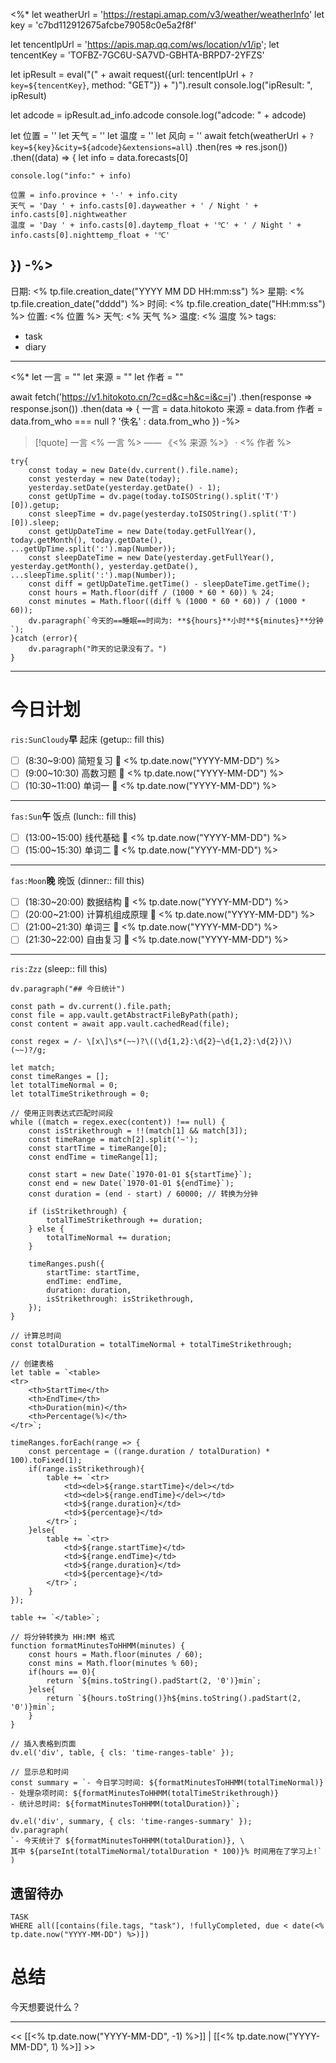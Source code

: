 <%* 
let weatherUrl = 'https://restapi.amap.com/v3/weather/weatherInfo'
let key = 'c7bd112912675afcbe79058c0e5a2f8f'

let tencentIpUrl = 'https://apis.map.qq.com/ws/location/v1/ip';
let tencentKey = 'TOFBZ-7GC6U-SA7VD-GBHTA-BRPD7-2YFZS'

let ipResult = eval("(" + await request({url: tencentIpUrl + `?key=${tencentKey}`, method: "GET"}) + ")").result
console.log("ipResult: ", ipResult)

let adcode = ipResult.ad_info.adcode
console.log("adcode: " + adcode)

let 位置 = ''
let 天气 = ''
let 温度 = ''
let 风向 = ''
await fetch(weatherUrl + `?key=${key}&city=${adcode}&extensions=all`)
.then(res => res.json())
.then((data) => {
	let info = data.forecasts[0]
	
	console.log("info:" + info)
	
	位置 = info.province + '-' + info.city
	天气 = 'Day ' + info.casts[0].dayweather + ' / Night ' + info.casts[0].nightweather
	温度 = 'Day ' + info.casts[0].daytemp_float + '℃' + ' / Night ' + info.casts[0].nighttemp_float + '℃'
})
-%>
---
日期: <% tp.file.creation_date("YYYY MM DD HH:mm:ss") %>
星期: <% tp.file.creation_date("dddd") %>
时间: <% tp.file.creation_date("HH:mm:ss") %>
位置: <% 位置 %>
天气: <% 天气 %>
温度: <% 温度 %>
tags:
- task
- diary
---
<%*
let 一言 = ""
let 来源 = ""
let 作者 = ""

await fetch('https://v1.hitokoto.cn/?c=d&c=h&c=i&c=j')
.then(response => response.json())
.then(data => { 
	一言 = data.hitokoto
	来源 = data.from
	作者 = data.from_who === null ? '佚名' : data.from_who
})
-%>
>[!quote] 一言
 <% 一言 %>  —— 《<% 来源 %>》 · <% 作者 %>

```dataviewjs
try{
	const today = new Date(dv.current().file.name);
	const yesterday = new Date(today);
	yesterday.setDate(yesterday.getDate() - 1);
	const getUpTime = dv.page(today.toISOString().split('T')[0]).getup;
	const sleepTime = dv.page(yesterday.toISOString().split('T')[0]).sleep;
	const getUpDateTime = new Date(today.getFullYear(), today.getMonth(), today.getDate(), ...getUpTime.split(':').map(Number));
	const sleepDateTime = new Date(yesterday.getFullYear(), yesterday.getMonth(), yesterday.getDate(), ...sleepTime.split(':').map(Number));
	const diff = getUpDateTime.getTime() - sleepDateTime.getTime();
	const hours = Math.floor(diff / (1000 * 60 * 60)) % 24;
	const minutes = Math.floor((diff % (1000 * 60 * 60)) / (1000 * 60));
	dv.paragraph(`今天的==睡眠==时间为: **${hours}**小时**${minutes}**分钟`);
}catch (error){
	dv.paragraph("昨天的记录没有了。")
}
```
---
# 今日计划

`ris:SunCloudy`**早** 起床 (getup:: fill this)
- [ ] (8:30~9:00)   简短复习 📅 <% tp.date.now("YYYY-MM-DD") %> 
- [ ] (9:00~10:30)  高数习题 📅 <% tp.date.now("YYYY-MM-DD") %> 
- [ ] (10:30~11:00) 单词一 📅 <% tp.date.now("YYYY-MM-DD") %> 
---
`fas:Sun`**午** 饭点 (lunch:: fill this)
- [ ] (13:00~15:00) 线代基础 📅 <% tp.date.now("YYYY-MM-DD") %> 
- [ ] (15:00~15:30) 单词二 📅 <% tp.date.now("YYYY-MM-DD") %> 
---
`fas:Moon`**晚** 晚饭 (dinner:: fill this)
- [ ] (18:30~20:00) 数据结构 📅 <% tp.date.now("YYYY-MM-DD") %> 
- [ ] (20:00~21:00) 计算机组成原理 📅 <% tp.date.now("YYYY-MM-DD") %> 
- [ ] (21:00~21:30) 单词三 📅 <% tp.date.now("YYYY-MM-DD") %> 
- [ ] (21:30~22:00) 自由复习 📅 <% tp.date.now("YYYY-MM-DD") %> 
---
`ris:Zzz` (sleep:: fill this)

```dataviewjs
dv.paragraph("## 今日统计")

const path = dv.current().file.path;
const file = app.vault.getAbstractFileByPath(path);
const content = await app.vault.cachedRead(file);

const regex = /- \[x\]\s*(~~)?\((\d{1,2}:\d{2}~\d{1,2}:\d{2})\)(~~)?/g;

let match;
const timeRanges = [];
let totalTimeNormal = 0;
let totalTimeStrikethrough = 0;

// 使用正则表达式匹配时间段
while ((match = regex.exec(content)) !== null) {
    const isStrikethrough = !!(match[1] && match[3]);
    const timeRange = match[2].split('~');
    const startTime = timeRange[0];
    const endTime = timeRange[1];
    
    const start = new Date(`1970-01-01 ${startTime}`);
    const end = new Date(`1970-01-01 ${endTime}`);
    const duration = (end - start) / 60000; // 转换为分钟

    if (isStrikethrough) {
        totalTimeStrikethrough += duration;
    } else {
        totalTimeNormal += duration;
    }

    timeRanges.push({
        startTime: startTime,
        endTime: endTime,
        duration: duration,
        isStrikethrough: isStrikethrough,
    });
}

// 计算总时间
const totalDuration = totalTimeNormal + totalTimeStrikethrough;

// 创建表格
let table = `<table>
<tr>
    <th>StartTime</th>
    <th>EndTime</th>
    <th>Duration(min)</th>
    <th>Percentage(%)</th>
</tr>`;

timeRanges.forEach(range => {
    const percentage = ((range.duration / totalDuration) * 100).toFixed(1);
	if(range.isStrikethrough){
	    table += `<tr>
	        <td><del>${range.startTime}</del></td>
	        <td><del>${range.endTime}</del></td>
	        <td>${range.duration}</td>
	        <td>${percentage}</td>
	    </tr>`;
	}else{
	    table += `<tr>
	        <td>${range.startTime}</td>
	        <td>${range.endTime}</td>
	        <td>${range.duration}</td>
	        <td>${percentage}</td>
	    </tr>`;
	}
});

table += `</table>`;

// 将分钟转换为 HH:MM 格式
function formatMinutesToHHMM(minutes) {
    const hours = Math.floor(minutes / 60);
    const mins = Math.floor(minutes % 60);
	if(hours == 0){
	    return `${mins.toString().padStart(2, '0')}min`;
	}else{
	    return `${hours.toString()}h${mins.toString().padStart(2, '0')}min`;
	}
}

// 插入表格到页面
dv.el('div', table, { cls: 'time-ranges-table' });

// 显示总和时间
const summary = `- 今日学习时间: ${formatMinutesToHHMM(totalTimeNormal)}
- 处理杂项时间: ${formatMinutesToHHMM(totalTimeStrikethrough)}
- 统计总时间: ${formatMinutesToHHMM(totalDuration)}`;

dv.el('div', summary, { cls: 'time-ranges-summary' });
dv.paragraph(
`- 今天统计了 ${formatMinutesToHHMM(totalDuration)}, \
其中 ${parseInt(totalTimeNormal/totalDuration * 100)}% 时间用在了学习上!` 
)
```

## 遗留待办

```dataview
TASK
WHERE all([contains(file.tags, "task"), !fullyCompleted, due < date(<% tp.date.now("YYYY-MM-DD") %>)])
```

# 总结

今天想要说什么？


---
<< [[<% tp.date.now("YYYY-MM-DD", -1) %>]] | [[<% tp.date.now("YYYY-MM-DD", 1) %>]] >>